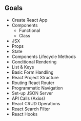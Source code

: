 ## Goals
* Create React App
* Components
	* Functional
	* Class
* JSX
* Props
* State
* Components Lifecycle Methods
* Conditional Rendering
* List & Keys
* Basic Form Handling
* React Project Structure
* Routing React Router
* Programmatic Navigation
* Set-up JSON Server
* API Calls (Axios)
* React CRUD Operations
* React Search Filter
* React Hooks
